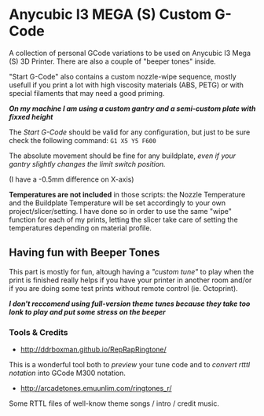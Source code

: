 # Anycubic I3 MEGA (S) Custom G-Code
A collection of personal GCode variations to be used on Anycubic I3 Mega (S) 3D Printer. There are also a couple of "beeper tones" inside.

"Start G-Code" also contains a custom nozzle-wipe sequence, mostly usefull if you print a lot with high viscosity materials (ABS, PETG) or with special filaments that may need a good priming.

***On my machine I am using a custom gantry and a semi-custom plate with fixxed height***

The *Start G-Code* should be valid for any configuration, but just to be sure check the following command:
`G1 X5 Y5 F600`

The absolute movement should be fine for any buildplate, *even if your gantry slightly changes the limit switch position.*

(I have a -0.5mm difference on X-axis)

**Temperatures are not included** in those scripts: the Nozzle Temperature and the Buildplate Temperature will be set accordingly to your own project/slicer/setting.
I have done so in order to use the same "wipe" function for each of my prints, letting the slicer take care of setting the temperatures depending on material profile.

## Having fun with Beeper Tones

This part is mostly for fun, altough having a *"custom tune"* to play when the print is finished really helps if you have your printer in another room and/or if you are doing some test prints without remote control (ie. Octoprint).

***I don't reccomend using full-version theme tunes because they take too lonk to play and put some stress on the beeper***




### Tools & Credits

- http://ddrboxman.github.io/RepRapRingtone/

This is a wonderful tool both to *preview* your tune code and to *convert rtttl notation* into GCode M300 notation.

- http://arcadetones.emuunlim.com/ringtones_r/

Some RTTL files of well-know theme songs / intro / credit music.
